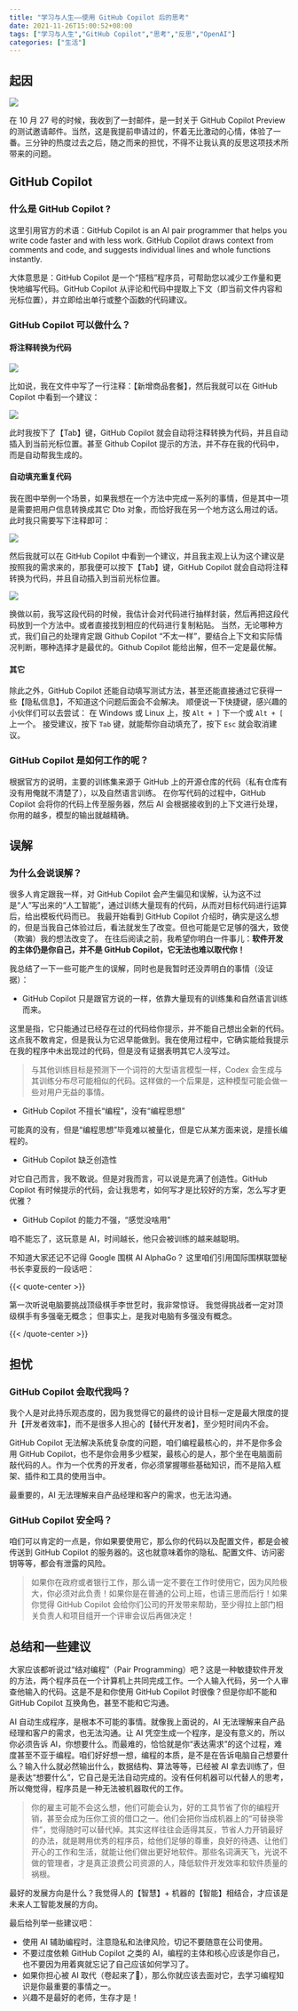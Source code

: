 ```yaml
---
title: "学习与人生——使用 GitHub Copilot 后的思考"
date: 2021-11-26T15:00:52+08:00
tags: ["学习与人生","GitHub Copilot","思考","反思","OpenAI"]
categories: ["生活"]
---
```

## 起因

![](/images/articles/2021/GitHubCopilot/github001.png)

在 10 月 27 号的时候，我收到了一封邮件，是一封关于 GitHub Copilot Preview 的测试邀请邮件。当然，这是我提前申请过的，怀着无比激动的心情，体验了一番。三分钟的热度过去之后，随之而来的担忧，不得不让我认真的反思这项技术所带来的问题。

## GitHub Copilot

### 什么是 GitHub Copilot ?

这里引用官方的术语：GitHub Copilot is an AI pair programmer that helps you write code faster and with less work. GitHub Copilot draws context from comments and code, and suggests individual lines and whole functions instantly.

大体意思是：GitHub Copilot 是一个“搭档”程序员，可帮助您以减少工作量和更快地编写代码。GitHub Copilot 从评论和代码中提取上下文（即当前文件内容和光标位置），并立即给出单行或整个函数的代码建议。

### GitHub Copilot 可以做什么？

#### 将注释转换为代码

![](/images/articles/2021/GitHubCopilot/github002.png)

比如说，我在文件中写了一行注释：【新增商品套餐】，然后我就可以在 GitHub Copilot 中看到一个建议：

![](/images/articles/2021/GitHubCopilot/github003.png)

此时我按下了【Tab】键，GitHub Copilot 就会自动将注释转换为代码，并且自动插入到当前光标位置。甚至 Github Copilot 提示的方法，并不存在我的代码中，而是自动帮我生成的。

#### 自动填充重复代码

我在图中举例一个场景，如果我想在一个方法中完成一系列的事情，但是其中一项是需要把用户信息转换成其它 Dto 对象，而恰好我在另一个地方这么用过的话。此时我只需要写下注释即可：

![](/images/articles/2021/GitHubCopilot/github004.png)

然后我就可以在 GitHub Copilot 中看到一个建议，并且我主观上认为这个建议是按照我的需求来的，那我便可以按下【Tab】键，GitHub Copilot 就会自动将注释转换为代码，并且自动插入到当前光标位置。

![](/images/articles/2021/GitHubCopilot/github005.png)

换做以前，我写这段代码的时候，我估计会对代码进行抽样封装，然后再把这段代码放到一个方法中。或者直接找到相应的代码进行复制粘贴。
当然，无论哪种方式，我们自己的处理肯定跟 Github Copilot “不太一样”，要结合上下文和实际情况判断，哪种选择才是最优的。Github Copilot 能给出解，但不一定是最优解。

#### 其它

除此之外，GitHub Copilot 还能自动填写测试方法，甚至还能直接通过它获得一些【隐私信息】，不知道这个问题后面会不会解决。
顺便说一下快捷键，感兴趣的小伙伴们可以去尝试：
在 Windows 或 Linux 上，按 `Alt + ]` 下一个或 `Alt + [ `上一个。
接受建议，按下 `Tab` 键，就能帮你自动填充了，按下 `Esc` 就会取消建议。

### GitHub Copilot 是如何工作的呢？

根据官方的说明，主要的训练集来源于 GitHub 上的开源仓库的代码（私有仓库有没有用俺就不清楚了），以及自然语言训练。
在你写代码的过程中，GitHub Copilot 会将你的代码上传至服务器，然后 AI 会根据接收到的上下文进行处理，你用的越多，模型的输出就越精确。

## 误解

### 为什么会说误解？

很多人肯定跟我一样，对 GitHub Copilot 会产生偏见和误解，认为这不过是“人”写出来的“人工智能”，通过训练大量现有的代码，从而对目标代码进行运算后，给出模板代码而已。
我最开始看到 GitHub Copilot 介绍时，确实是这么想的，但是当我自己体验过后，看法就发生了改变。但也可能是它足够的强大，致使（欺骗）我的想法改变了。
在往后阅读之前，我希望你明白一件事儿：**软件开发的主体仍是你自己，并不是 GitHub Copilot，它无法也难以取代你！**

我总结了一下一些可能产生的误解，同时也是我暂时还没弄明白的事情（没证据）：

 * GitHub Copilot 只是跟官方说的一样，依靠大量现有的训练集和自然语言训练而来。

这里是指，它只能通过已经存在过的代码给你提示，并不能自己想出全新的代码。这点我不敢肯定，但是我认为它迟早能做到。我在使用过程中，它确实能给我提示在我的程序中未出现过的代码，但是没有证据表明其它人没写过。

> 与其他训练目标是预测下一个词符的大型语言模型一样，Codex 会生成与其训练分布尽可能相似的代码。这样做的一个后果是，这种模型可能会做一些对用户无益的事情。

 * GitHub Copilot 不擅长“编程”，没有“编程思想”

可能真的没有，但是“编程思想”毕竟难以被量化，但是它从某方面来说，是擅长编程的。

 * GitHub Copilot 缺乏创造性

对它自己而言，我不敢说。但是对我而言，可以说是充满了创造性。GitHub Copilot 有时候提示的代码，会让我思考，如何写才是比较好的方案，怎么写才更优雅？

 * GitHub Copilot 的能力不强，“感觉没啥用”

咱不能忘了，这玩意是 AI，时间越长，他只会被训练的越来越聪明。

不知道大家还记不记得 Google 围棋 AI AlphaGo？
这里咱们引用国际围棋联盟秘书长李夏辰的一段话吧：

{{< quote-center >}}

第一次听说电脑要挑战顶级棋手李世乭时，我非常惊讶。
我觉得挑战者一定对顶级棋手有多强毫无概念；
但事实上，是我对电脑有多强没有概念。

{{< /quote-center >}}

## 担忧

### GitHub Copilot 会取代我吗？

我个人是对此持乐观态度的，因为我觉得它的最终的设计目标一定是最大限度的提升【开发者效率】，而不是很多人担心的【替代开发者】，至少短时间内不会。

GitHub Copilot 无法解决系统复杂度的问题，咱们编程最核心的，并不是你多会用 GitHub Copilot，也不是你会用多少框架，最核心的是人，那个坐在电脑面前敲代码的人。作为一个优秀的开发者，你必须掌握哪些基础知识，而不是陷入框架、插件和工具的使用当中。

最重要的，AI 无法理解来自产品经理和客户的需求，也无法沟通。

### GitHub Copilot 安全吗？

咱们可以肯定的一点是，你如果要使用它，那么你的代码以及配置文件，都是会被传送到 GitHub Copilot 的服务器的。这也就意味着你的隐私、配置文件、访问密钥等等，都会有泄露的风险。

> 如果你在政府或者银行工作，那么请一定不要在工作时使用它，因为风险极大，你必须对此负责！如果你是在普通的公司上班，也请三思而后行！如果你觉得 GitHub Copilot 会给你们公司的开发带来帮助，至少得拉上部门相关负责人和项目组开一个评审会议后再做决定！

## 总结和一些建议

大家应该都听说过“结对编程”（Pair Programming）吧？这是一种敏捷软件开发的方法，两个程序员在一个计算机上共同完成工作。一个人输入代码，另一个人审查他输入的代码。这是不是和你使用 GitHub Copilot 时很像？但是你却不能和 GitHub Copilot 互换角色，甚至不能和它沟通。

AI 自动生成程序，是根本不可能的事情。就像我上面说的，AI 无法理解来自产品经理和客户的需求，也无法沟通。让 AI 凭空生成一个程序，是没有意义的，所以你必须告诉 AI，你想要什么。而最难的，恰恰就是你“表达需求”的这个过程，难度甚至不亚于编程。咱们好好想一想，编程的本质，是不是在告诉电脑自己想要什么？输入什么就必然输出什么，数据结构、算法等等，已经被 AI 拿去训练了，但是表达“想要什么”，它自己是无法自动完成的。没有任何机器可以代替人的思考，所以俺觉得，程序员是一种无法被机器取代的工作。

> 你的雇主可能不会这么想，他们可能会认为，好的工具节省了你的编程开销，甚至会成为压你工资的借口之一。他们会把你当成机器上的“可替换零件”，觉得随时可以替代掉。其实这样往往会适得其反，节省人力开销最好的办法，就是聘用优秀的程序员，给他们足够的尊重，良好的待遇、让他们开心的工作和生活，就能让他们做出更好地软件。那些名词满天飞，光说不做的管理者，才是真正浪费公司资源的人，降低软件开发效率和软件质量的祸根。

最好的发展方向是什么？我觉得人的【智慧】+ 机器的【智能】相结合，才应该是未来人工智能发展的方向。

最后给列举一些建议吧：

* 使用 AI 辅助编程时，注意隐私和法律风险，切记不要随意在公司使用。
* 不要过度依赖 GitHub Copilot 之类的 AI，编程的主体和核心应该是你自己，也不要因为用着爽就忘记了自己应该如何学习了。
* 如果你担心被 AI 取代（卷起来了🤣），那么你就应该去面对它，去学习编程知识是你最重要的事情之一。
* 兴趣不是最好的老师，生存才是！
